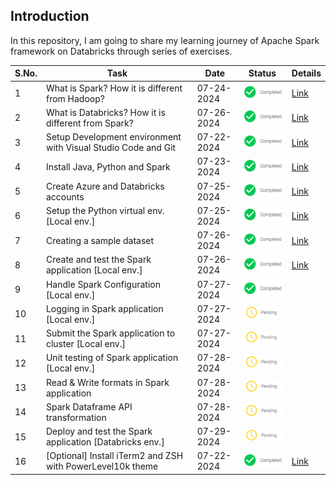 ## Introduction

In this repository, I am going to share my learning journey of Apache Spark framework on Databricks through series of exercises. 

| S.No. | Task                                                          | Date       | Status                                     | Details                                                        |
|-------|---------------------------------------------------------------|------------|--------------------------------------------|----------------------------------------------------------------|
| 1     | What is Spark? How it is different from Hadoop?               | 07-24-2024 | ![Completed](./images/icons/completed.png) | [Link](./docs/basics.md#what-is-spark)                         |
| 2     | What is Databricks? How it is different from Spark?           | 07-26-2024 | ![Completed](./images/icons/completed.png) | [Link](./docs/basics.md#what-is-databricks)                    |
| 3     | Setup Development environment with Visual Studio Code and Git | 07-22-2024 | ![Completed](./images/icons/completed.png) | [Link](./docs/setup_dev_machine.md#development-tools-setup)    |
| 4     | Install Java, Python and Spark                                | 07-23-2024 | ![Completed](./images/icons/completed.png) | [Link](./docs/setup_dev_machine.md#spark-setup)                |
| 5     | Create Azure and Databricks accounts                          | 07-25-2024 | ![Completed](./images/icons/completed.png) | [Link](./docs/setup_dev_machine.md#azure-and-databricks-setup) |
| 6     | Setup the Python virtual env. [Local env.]                    | 07-25-2024 | ![Completed](./images/icons/completed.png) | [Link](./docs/setup_dev_machine.md#setup-python-virtual-env)   |
| 7     | Creating a sample dataset                                     | 07-26-2024 | ![Completed](./images/icons/completed.png) | [Link](./docs/dataset.md#create-a-sample-dataset)              |
| 8     | Create and test the Spark application [Local env.]            | 07-26-2024 | ![Completed](./images/icons/completed.png) | [Link](./docs/implementation.md#first-application)             |
| 9     | Handle Spark Configuration [Local env.]                       | 07-27-2024 | ![Completed](./images/icons/completed.png) |                                                                |
| 10    | Logging in Spark application [Local env.]                     | 07-27-2024 | ![Pending](./images/icons/pending.png)     |                                                                |
| 11    | Submit the Spark application to cluster [Local env.]          | 07-27-2024 | ![Pending](./images/icons/pending.png)     |                                                                |
| 12    | Unit testing of Spark application [Local env.]                | 07-28-2024 | ![Pending](./images/icons/pending.png)     |                                                                |
| 13    | Read & Write formats in Spark application                     | 07-28-2024 | ![Pending](./images/icons/pending.png)     |                                                                |
| 14    | Spark Dataframe API transformation                            | 07-28-2024 | ![Pending](./images/icons/pending.png)     |                                                                |
| 15    | Deploy and test the Spark application [Databricks env.]       | 07-29-2024 | ![Pending](./images/icons/pending.png)     |                                                                |
| 16    | [Optional] Install iTerm2 and ZSH with PowerLevel10k theme    | 07-22-2024 | ![Completed](./images/icons/completed.png) | [Link](./docs/setup_dev_machine.md#terminal-setup)             |
